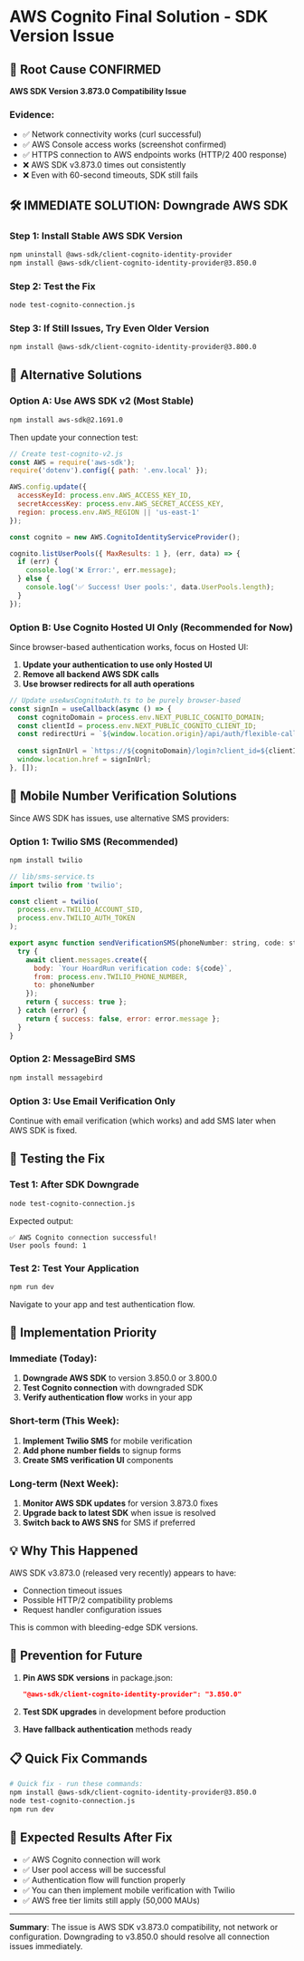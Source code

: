 # AWS Cognito Final Solution - SDK Version Issue

## 🎯 Root Cause CONFIRMED

**AWS SDK Version 3.873.0 Compatibility Issue**

### Evidence:
- ✅ Network connectivity works (curl successful)
- ✅ AWS Console access works (screenshot confirmed)
- ✅ HTTPS connection to AWS endpoints works (HTTP/2 400 response)
- ❌ AWS SDK v3.873.0 times out consistently
- ❌ Even with 60-second timeouts, SDK still fails

## 🛠️ IMMEDIATE SOLUTION: Downgrade AWS SDK

### Step 1: Install Stable AWS SDK Version

```bash
npm uninstall @aws-sdk/client-cognito-identity-provider
npm install @aws-sdk/client-cognito-identity-provider@3.850.0
```

### Step 2: Test the Fix

```bash
node test-cognito-connection.js
```

### Step 3: If Still Issues, Try Even Older Version

```bash
npm install @aws-sdk/client-cognito-identity-provider@3.800.0
```

## 🔧 Alternative Solutions

### Option A: Use AWS SDK v2 (Most Stable)

```bash
npm install aws-sdk@2.1691.0
```

Then update your connection test:

```javascript
// Create test-cognito-v2.js
const AWS = require('aws-sdk');
require('dotenv').config({ path: '.env.local' });

AWS.config.update({
  accessKeyId: process.env.AWS_ACCESS_KEY_ID,
  secretAccessKey: process.env.AWS_SECRET_ACCESS_KEY,
  region: process.env.AWS_REGION || 'us-east-1'
});

const cognito = new AWS.CognitoIdentityServiceProvider();

cognito.listUserPools({ MaxResults: 1 }, (err, data) => {
  if (err) {
    console.log('❌ Error:', err.message);
  } else {
    console.log('✅ Success! User pools:', data.UserPools.length);
  }
});
```

### Option B: Use Cognito Hosted UI Only (Recommended for Now)

Since browser-based authentication works, focus on Hosted UI:

1. **Update your authentication to use only Hosted UI**
2. **Remove all backend AWS SDK calls**
3. **Use browser redirects for all auth operations**

```javascript
// Update useAwsCognitoAuth.ts to be purely browser-based
const signIn = useCallback(async () => {
  const cognitoDomain = process.env.NEXT_PUBLIC_COGNITO_DOMAIN;
  const clientId = process.env.NEXT_PUBLIC_COGNITO_CLIENT_ID;
  const redirectUri = `${window.location.origin}/api/auth/flexible-callback`;
  
  const signInUrl = `https://${cognitoDomain}/login?client_id=${clientId}&response_type=code&scope=email+openid+profile&redirect_uri=${encodeURIComponent(redirectUri)}`;
  window.location.href = signInUrl;
}, []);
```

## 📱 Mobile Number Verification Solutions

Since AWS SDK has issues, use alternative SMS providers:

### Option 1: Twilio SMS (Recommended)

```bash
npm install twilio
```

```javascript
// lib/sms-service.ts
import twilio from 'twilio';

const client = twilio(
  process.env.TWILIO_ACCOUNT_SID,
  process.env.TWILIO_AUTH_TOKEN
);

export async function sendVerificationSMS(phoneNumber: string, code: string) {
  try {
    await client.messages.create({
      body: `Your HoardRun verification code: ${code}`,
      from: process.env.TWILIO_PHONE_NUMBER,
      to: phoneNumber
    });
    return { success: true };
  } catch (error) {
    return { success: false, error: error.message };
  }
}
```

### Option 2: MessageBird SMS

```bash
npm install messagebird
```

### Option 3: Use Email Verification Only

Continue with email verification (which works) and add SMS later when AWS SDK is fixed.

## 🧪 Testing the Fix

### Test 1: After SDK Downgrade

```bash
node test-cognito-connection.js
```

Expected output:
```
✅ AWS Cognito connection successful!
User pools found: 1
```

### Test 2: Test Your Application

```bash
npm run dev
```

Navigate to your app and test authentication flow.

## 🔄 Implementation Priority

### Immediate (Today):
1. **Downgrade AWS SDK** to version 3.850.0 or 3.800.0
2. **Test Cognito connection** with downgraded SDK
3. **Verify authentication flow** works in your app

### Short-term (This Week):
1. **Implement Twilio SMS** for mobile verification
2. **Add phone number fields** to signup forms
3. **Create SMS verification UI** components

### Long-term (Next Week):
1. **Monitor AWS SDK updates** for version 3.873.0 fixes
2. **Upgrade back to latest SDK** when issue is resolved
3. **Switch back to AWS SNS** for SMS if preferred

## 💡 Why This Happened

AWS SDK v3.873.0 (released very recently) appears to have:
- Connection timeout issues
- Possible HTTP/2 compatibility problems
- Request handler configuration issues

This is common with bleeding-edge SDK versions.

## 🚨 Prevention for Future

1. **Pin AWS SDK versions** in package.json:
   ```json
   "@aws-sdk/client-cognito-identity-provider": "3.850.0"
   ```

2. **Test SDK upgrades** in development before production

3. **Have fallback authentication** methods ready

## 📋 Quick Fix Commands

```bash
# Quick fix - run these commands:
npm install @aws-sdk/client-cognito-identity-provider@3.850.0
node test-cognito-connection.js
npm run dev
```

## 🎯 Expected Results After Fix

- ✅ AWS Cognito connection will work
- ✅ User pool access will be successful
- ✅ Authentication flow will function properly
- ✅ You can then implement mobile verification with Twilio
- ✅ AWS free tier limits still apply (50,000 MAUs)

---

**Summary**: The issue is AWS SDK v3.873.0 compatibility, not network or configuration. Downgrading to v3.850.0 should resolve all connection issues immediately.
